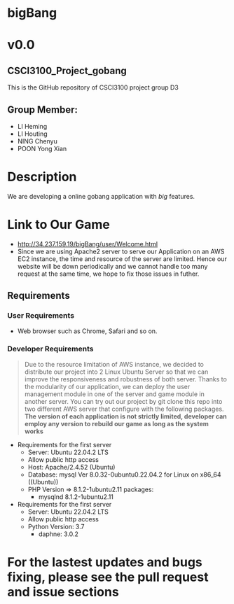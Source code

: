 # bigBang
# v0.0
## CSCI3100_Project_gobang
This is the GitHub repository of CSCI3100 project group D3  

## Group Member: 
- LI Heming
- LI Houting
- NING Chenyu
- POON Yong Xian

# Description
We are developing a online gobang application with *big* features. 

# Link to Our Game
- http://34.237.159.19/bigBang/user/Welcome.html
- Since we are using Apache2 server to serve our Application on an AWS EC2 instance, the time and resource of the server are limited. Hence our website will be down periodically and we cannot handle too many request at the same time, we hope to fix those issues in futher. 

## Requirements
### User Requirements
- Web browser such as Chrome, Safari and so on.

### Developer Requirements
> Due to the resource limitation of AWS instance, we decided to distribute our project into 2 Linux Ubuntu Server so that we can improve the responsiveness and robustness of both server. Thanks to the modularity of our application, we can deploy the user management module in one of the server and game module in another server. 
> You can try out our project by git clone this repo into two different AWS server that configure with the following packages. 
**The version of each application is not strictly limited, developer can employ any version to rebuild our game as long as the system works**
- Requirements for the first server
    - Server: Ubuntu 22.04.2 LTS
    - Allow public http access
    - Host: Apache/2.4.52 (Ubuntu)
    - Database: mysql  Ver 8.0.32-0ubuntu0.22.04.2 for Linux on x86_64 ((Ubuntu))
    - PHP Version => 8.1.2-1ubuntu2.11
        packages: 
        - mysqlnd 8.1.2-1ubuntu2.11
- Requirements for the first server
    - Server: Ubuntu 22.04.2 LTS
    - Allow public http access
    - Python Version: 3.7
        - daphne: 3.0.2

# For the lastest updates and bugs fixing, please see the pull request and issue sections
